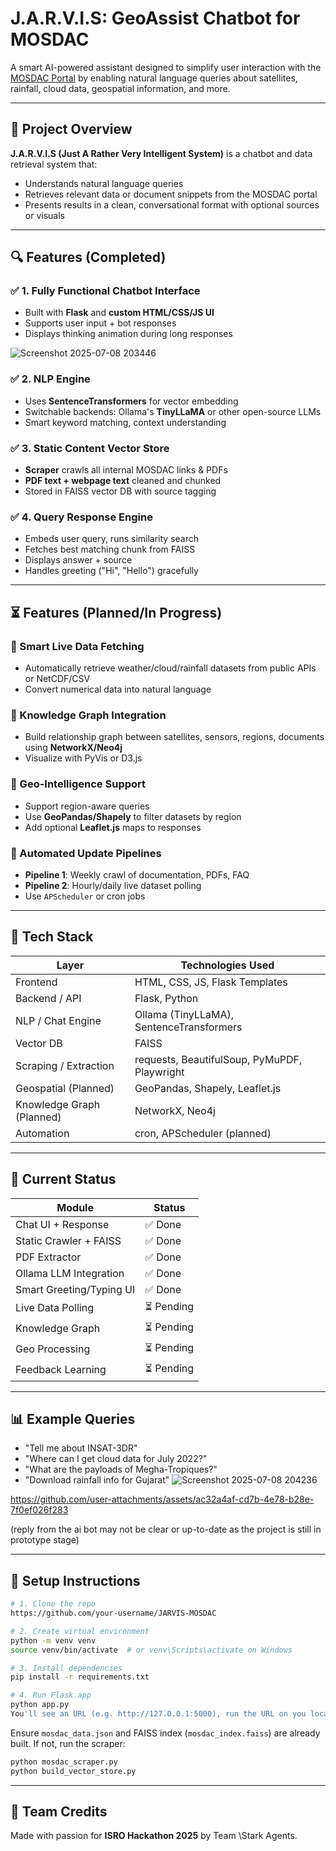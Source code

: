 # J.A.R.V.I.S: GeoAssist Chatbot for MOSDAC

A smart AI-powered assistant designed to simplify user interaction with the [MOSDAC Portal](https://www.mosdac.gov.in) by enabling natural language queries about satellites, rainfall, cloud data, geospatial information, and more.

---

## 🚀 Project Overview

**J.A.R.V.I.S (Just A Rather Very Intelligent System)** is a chatbot and data retrieval system that:

* Understands natural language queries
* Retrieves relevant data or document snippets from the MOSDAC portal
* Presents results in a clean, conversational format with optional sources or visuals


---

## 🔍 Features (Completed)

### ✅ 1. Fully Functional Chatbot Interface

* Built with **Flask** and **custom HTML/CSS/JS UI**
* Supports user input + bot responses
* Displays thinking animation during long responses
 
![Screenshot 2025-07-08 203446](https://github.com/user-attachments/assets/cee67dd8-5c58-4ab1-9bee-0157be8506ba)


### ✅ 2. NLP Engine

* Uses **SentenceTransformers** for vector embedding
* Switchable backends: Ollama's **TinyLLaMA** or other open-source LLMs
* Smart keyword matching, context understanding

### ✅ 3. Static Content Vector Store

* **Scraper** crawls all internal MOSDAC links & PDFs
* **PDF text + webpage text** cleaned and chunked
* Stored in FAISS vector DB with source tagging

### ✅ 4. Query Response Engine

* Embeds user query, runs similarity search
* Fetches best matching chunk from FAISS
* Displays answer + source
* Handles greeting ("Hi", "Hello") gracefully


---

## ⏳ Features (Planned/In Progress)

### 🔹 Smart Live Data Fetching

* Automatically retrieve weather/cloud/rainfall datasets from public APIs or NetCDF/CSV
* Convert numerical data into natural language

### 🔹 Knowledge Graph Integration

* Build relationship graph between satellites, sensors, regions, documents using **NetworkX/Neo4j**
* Visualize with PyVis or D3.js

### 🔹 Geo-Intelligence Support

* Support region-aware queries
* Use **GeoPandas/Shapely** to filter datasets by region
* Add optional **Leaflet.js** maps to responses

### 🔹 Automated Update Pipelines

* **Pipeline 1**: Weekly crawl of documentation, PDFs, FAQ
* **Pipeline 2**: Hourly/daily live dataset polling
* Use `APScheduler` or cron jobs

---

## 🚀 Tech Stack

| Layer                     | Technologies Used                            |
| ------------------------- | -------------------------------------------- |
| Frontend                  | HTML, CSS, JS, Flask Templates               |
| Backend / API             | Flask, Python                                |
| NLP / Chat Engine         | Ollama (TinyLLaMA), SentenceTransformers     |
| Vector DB                 | FAISS                                        |
| Scraping / Extraction     | requests, BeautifulSoup, PyMuPDF, Playwright |
| Geospatial (Planned)      | GeoPandas, Shapely, Leaflet.js               |
| Knowledge Graph (Planned) | NetworkX, Neo4j                              |
| Automation                | cron, APScheduler (planned)                  |

---

## 📅 Current Status

| Module                   | Status    |
| ------------------------ | --------- |
| Chat UI + Response       | ✅ Done    |
| Static Crawler + FAISS   | ✅ Done    |
| PDF Extractor            | ✅ Done    |
| Ollama LLM Integration   | ✅ Done    |
| Smart Greeting/Typing UI | ✅ Done    |
| Live Data Polling        | ⏳ Pending |
| Knowledge Graph          | ⏳ Pending |
| Geo Processing           | ⏳ Pending |
| Feedback Learning        | ⏳ Pending |

---

## 📊 Example Queries

* "Tell me about INSAT-3DR"
* "Where can I get cloud data for July 2022?"
* "What are the payloads of Megha-Tropiques?"
* "Download rainfall info for Gujarat"
![Screenshot 2025-07-08 204236](https://github.com/user-attachments/assets/f89eecca-3575-45e0-9ae5-552357ded709)


https://github.com/user-attachments/assets/ac32a4af-cd7b-4e78-b28e-7f0ef026f283

(reply from the ai bot may not be clear or up-to-date as the project is still in prototype stage)


---

## 🔧 Setup Instructions

```bash
# 1. Clone the repo
https://github.com/your-username/JARVIS-MOSDAC

# 2. Create virtual environment
python -m venv venv
source venv/bin/activate  # or venv\Scripts\activate on Windows

# 3. Install dependencies
pip install -r requirements.txt

# 4. Run Flask app
python app.py
You'll see an URL (e.g. http://127.0.0.1:5000), run the URL on you local device.
```

Ensure `mosdac_data.json` and FAISS index (`mosdac_index.faiss`) are already built. If not, run the scraper:

```bash
python mosdac_scraper.py
python build_vector_store.py
```

---


## 💪 Team Credits

Made with passion for **ISRO Hackathon 2025** by Team \Stark Agents.
